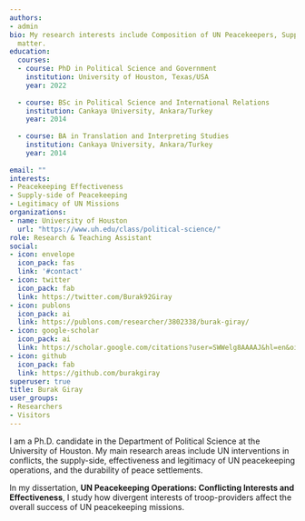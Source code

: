 ```yaml
---
authors:
- admin
bio: My research interests include Composition of UN Peacekeepers, Supply-side of Peacekeeping, Peace Settlements
  matter.
education:
  courses:
  - course: PhD in Political Science and Government
    institution: University of Houston, Texas/USA
    year: 2022
    
  - course: BSc in Political Science and International Relations
    institution: Cankaya University, Ankara/Turkey
    year: 2014
    
  - course: BA in Translation and Interpreting Studies
    institution: Cankaya University, Ankara/Turkey
    year: 2014
    
email: ""
interests:
- Peacekeeping Effectiveness
- Supply-side of Peacekeeping
- Legitimacy of UN Missions
organizations:
- name: University of Houston
  url: "https://www.uh.edu/class/political-science/"
role: Research & Teaching Assistant
social:
- icon: envelope
  icon_pack: fas
  link: '#contact'
- icon: twitter
  icon_pack: fab
  link: https://twitter.com/Burak92Giray
- icon: publons
  icon_pack: ai
  link: https://publons.com/researcher/3802338/burak-giray/
- icon: google-scholar
  icon_pack: ai
  link: https://scholar.google.com/citations?user=SWWelg8AAAAJ&hl=en&oi=sra
- icon: github
  icon_pack: fab
  link: https://github.com/burakgiray
superuser: true
title: Burak Giray
user_groups:
- Researchers
- Visitors
---
```


I am a Ph.D. candidate in the Department of Political Science at the University of Houston. My main research areas include UN interventions in conflicts, the supply-side, effectiveness and legitimacy
of UN peacekeeping operations, and the durability of peace settlements. 

In my dissertation, **UN Peacekeeping Operations: Conflicting Interests and Effectiveness**, I study how divergent interests of troop-providers affect the overall success of UN peacekeeping missions.





